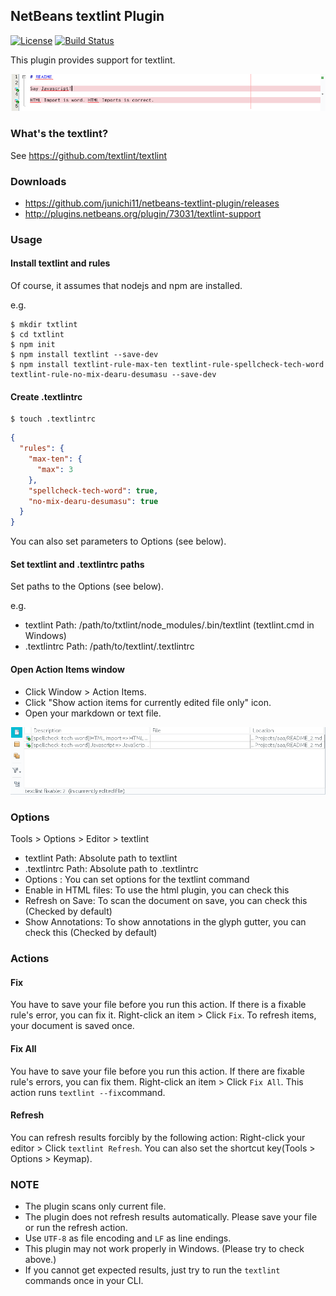 ## NetBeans textlint Plugin

[![License](https://img.shields.io/badge/License-Apache%202.0-blue.svg)](https://opensource.org/licenses/Apache-2.0) [![Build Status](https://travis-ci.org/junichi11/netbeans-textlint-plugin.svg?branch=master)](https://travis-ci.org/junichi11/netbeans-textlint-plugin)

This plugin provides support for textlint.

![annotations](screenshots/nb-textlint-annotations.png)

### What's the textlint?

See https://github.com/textlint/textlint

### Downloads

- https://github.com/junichi11/netbeans-textlint-plugin/releases
- http://plugins.netbeans.org/plugin/73031/textlint-support

### Usage

#### Install textlint and rules

Of course, it assumes that nodejs and npm are installed.

e.g.

```
$ mkdir txtlint
$ cd txtlint
$ npm init
$ npm install textlint --save-dev
$ npm install textlint-rule-max-ten textlint-rule-spellcheck-tech-word textlint-rule-no-mix-dearu-desumasu --save-dev
```

#### Create .textlintrc

```
$ touch .textlintrc
```

```json
{
  "rules": {
    "max-ten": {
      "max": 3
    },
    "spellcheck-tech-word": true,
    "no-mix-dearu-desumasu": true
  }
}
```

You can also set parameters to Options (see below).

#### Set textlint and .textlintrc paths

Set paths to the Options (see below).

e.g.

- textlint Path: /path/to/txtlint/node_modules/.bin/textlint (textlint.cmd in Windows)
- .textlintrc Path: /path/to/textlint/.textlintrc

#### Open Action Items window

- Click Window > Action Items.
- Click "Show action items for currently edited file only" icon.
- Open your markdown or text file.

![action items window](screenshots/nb-textlint-action-items-window.png)

### Options

Tools > Options > Editor > textlint

- textlint Path: Absolute path to textlint
- .textlintrc Path: Absolute path to .textlintrc
- Options : You can set options for the textlint command
- Enable in HTML files: To use the html plugin, you can check this
- Refresh on Save: To scan the document on save, you can check this (Checked by default)
- Show Annotations: To show annotations in the glyph gutter, you can check this (Checked by default)

### Actions

#### Fix

You have to save your file before you run this action.
If there is a fixable rule's error, you can fix it. Right-click an item > Click `Fix`.
To refresh items, your document is saved once.

#### Fix All

You have to save your file before you run this action.
If there are fixable rule's errors, you can fix them. Right-click an item > Click `Fix All`.
This action runs `textlint --fix`command.

#### Refresh

You can refresh results forcibly by the following action: Right-click your editor > Click `textlint Refresh`.
You can also set the shortcut key(Tools > Options > Keymap). 


### NOTE

- The plugin scans only current file.
- The plugin does not refresh results automatically. Please save your file or run the refresh action.
- Use `UTF-8` as file encoding and `LF` as line endings.
- This plugin may not work properly in Windows. (Please try to check above.)
- If you cannot get expected results, just try to run the `textlint` commands once in your CLI.
